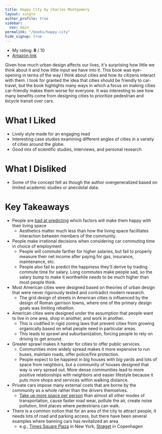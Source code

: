 ```yaml
---
title: Happy City by Charles Montgomery
layout: single
author_profile: true
sidebar:
  nav: main
permalink: "/books/happy-city"
hide_signup: true
---
```


* My rating: **8** / 10
* [Amazon link](https://amzn.to/2PGxPoU)

Given how much urban design affects our lives, it's surprising how little we think about it and how little input we have into it. This book was eye-opening in terms of the way I think about cities and how its citizens interact with them. I took for granted the idea that cities should be friendly to car-travel, but the book highlights many ways in which a focus on making cities car-friendly makes them worse for everyone. It was interesting to see how many benefits come from designing cities to prioritize pedestrian and bicycle transit over cars.

# What I Liked

* Lively style made for an engaging read
* Interesting case studies examining different angles of cities in a variety of cities around the globe.
* Good mix of scientific studies, interviews, and personal research

# What I Disliked

* Some of the concept felt as though the author overgeneralized based on limited academic studies or anecdotal data.

# Key Takeaways

* People are [bad at predicting](http://www.people.virginia.edu/~tdw/dunn.location.pspb.2003.pdf) which factors will make them happy with their living space
  * Aesthetics matter much less than how the living space facilitates interaction between members of the community.
* People make irrational decisions when considering car commuting time in choice of employment
  * People will commute farther for higher salaries, but fail to properly measure their net income after paying for gas, insurance, maintenance, etc.
  * People also fail to predict the happiness they'll derive by trading commute time for salary. Long commutes make people sad, so the salary bump to make it worthwhile needs to be much higher than most people think.
* Most American cities were designed based on theories of urban design that were never rigorously tested and contradict modern research.
  * The grid design of streets in American cities is influenced by the design of Roman garrison towns, where one of the primary design goals was limiting rebellion.
* American cities were designed under the assumption that people want to live in one area, shop in another, and work in another.
  * This is codified in rigid zoning laws that prevent cities from growing organically based on what people need in particular areas.
  * This leads to sprawl and suburbanization, forcing people to rely on driving to get around.
* Greater sprawl makes it harder for cities to offer public services.
  * Communities more widely spread makes it more expensive to run buses, maintain roads, offer police/fire protection.
  * People expect to be happiest in big houses with big yards and lots of space from neighbors, but a community of houses designed that way is very spread out. More dense communities lead to more positive relationships with neighbors and easier lifestyle because it puts more shops and services within walking distance.
* Private cars impose many external costs that are borne by the community as a whole rather than the drivers themselves.
  * [Take up more space per person](http://www.880cities.org/doablecity/wp-content/uploads/2014/11/space-needed-transport-perp.jpg) than almost all other modes of transportation, cause faster road wear, pollute the air, create noise pollution, limit places where pedestrians can walk.
* There is a common notion that for an area of the city to attract people, it needs lots of road and parking access, but there have been several examples where banning cars has revitalized an area
  * e.g., [Times Square Plaza](http://www.landezine.com/index.php/2017/04/times-square-redesign-by-snohetta-opens-today/) in New York, [Strøget](https://en.wikipedia.org/wiki/Str%C3%B8get) in Copenhagen